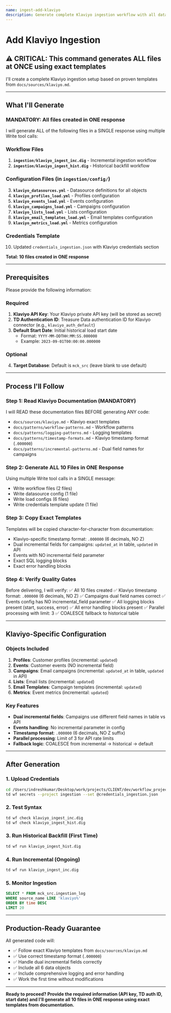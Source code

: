 ```yaml
---
name: ingest-add-klaviyo
description: Generate complete Klaviyo ingestion workflow with all data sources using exact templates
---
```


# Add Klaviyo Ingestion

## ⚠️ CRITICAL: This command generates ALL files at ONCE using exact templates

I'll create a complete Klaviyo ingestion setup based on proven templates from `docs/sources/klaviyo.md`.

---

## What I'll Generate

### MANDATORY: All files created in ONE response

I will generate ALL of the following files in a SINGLE response using multiple Write tool calls:

### Workflow Files
1. **`ingestion/klaviyo_ingest_inc.dig`** - Incremental ingestion workflow
2. **`ingestion/klaviyo_ingest_hist.dig`** - Historical backfill workflow

### Configuration Files (in `ingestion/config/`)
3. **`klaviyo_datasources.yml`** - Datasource definitions for all objects
4. **`klaviyo_profiles_load.yml`** - Profiles configuration
5. **`klaviyo_events_load.yml`** - Events configuration
6. **`klaviyo_campaigns_load.yml`** - Campaigns configuration
7. **`klaviyo_lists_load.yml`** - Lists configuration
8. **`klaviyo_email_templates_load.yml`** - Email templates configuration
9. **`klaviyo_metrics_load.yml`** - Metrics configuration

### Credentials Template
10. Updated `credentials_ingestion.json` with Klaviyo credentials section

**Total: 10 files created in ONE response**

---

## Prerequisites

Please provide the following information:

### Required
1. **Klaviyo API Key**: Your Klaviyo private API key (will be stored as secret)
2. **TD Authentication ID**: Treasure Data authentication ID for Klaviyo connector (e.g., `klaviyo_auth_default`)
3. **Default Start Date**: Initial historical load start date
   - Format: `YYYY-MM-DDTHH:MM:SS.000000`
   - Example: `2023-09-01T00:00:00.000000`

### Optional
4. **Target Database**: Default is `mck_src` (leave blank to use default)

---

## Process I'll Follow

### Step 1: Read Klaviyo Documentation (MANDATORY)
I will READ these documentation files BEFORE generating ANY code:
- `docs/sources/klaviyo.md` - Klaviyo exact templates
- `docs/patterns/workflow-patterns.md` - Workflow patterns
- `docs/patterns/logging-patterns.md` - Logging templates
- `docs/patterns/timestamp-formats.md` - Klaviyo timestamp format (`.000000`)
- `docs/patterns/incremental-patterns.md` - Dual field names for campaigns

### Step 2: Generate ALL 10 Files in ONE Response
Using multiple Write tool calls in a SINGLE message:
- Write workflow files (2 files)
- Write datasource config (1 file)
- Write load configs (6 files)
- Write credentials template update (1 file)

### Step 3: Copy Exact Templates
Templates will be copied character-for-character from documentation:
- Klaviyo-specific timestamp format: `.000000` (6 decimals, NO Z)
- Dual incremental fields for campaigns: `updated_at` in table, `updated` in API
- Events with NO incremental field parameter
- Exact SQL logging blocks
- Exact error handling blocks

### Step 4: Verify Quality Gates
Before delivering, I will verify:
✅ All 10 files created
✅ Klaviyo timestamp format: `.000000` (6 decimals, NO Z)
✅ Campaigns dual field names correct
✅ Events config has NO incremental_field parameter
✅ All logging blocks present (start, success, error)
✅ All error handling blocks present
✅ Parallel processing with limit: 3
✅ COALESCE fallback to historical table

---

## Klaviyo-Specific Configuration

### Objects Included
1. **Profiles**: Customer profiles (incremental: `updated`)
2. **Events**: Customer events (NO incremental field)
3. **Campaigns**: Email campaigns (incremental: `updated_at` in table, `updated` in API)
4. **Lists**: Email lists (incremental: `updated`)
5. **Email Templates**: Campaign templates (incremental: `updated`)
6. **Metrics**: Event metrics (incremental: `updated`)

### Key Features
- **Dual incremental fields**: Campaigns use different field names in table vs API
- **Events handling**: No incremental parameter in config
- **Timestamp format**: `.000000` (6 decimals, NO Z suffix)
- **Parallel processing**: Limit of 3 for API rate limits
- **Fallback logic**: COALESCE from incremental → historical → default

---

## After Generation

### 1. Upload Credentials
```bash
cd /Users/indreshkumar/Desktop/work/projects/CLIENT/dev/workflow_projects/ingestion_main/ingestion
td wf secrets --project ingestion --set @credentials_ingestion.json
```

### 2. Test Syntax
```bash
td wf check klaviyo_ingest_inc.dig
td wf check klaviyo_ingest_hist.dig
```

### 3. Run Historical Backfill (First Time)
```bash
td wf run klaviyo_ingest_hist.dig
```

### 4. Run Incremental (Ongoing)
```bash
td wf run klaviyo_ingest_inc.dig
```

### 5. Monitor Ingestion
```sql
SELECT * FROM mck_src.ingestion_log
WHERE source_name LIKE 'klaviyo%'
ORDER BY time DESC
LIMIT 20
```

---

## Production-Ready Guarantee

All generated code will:
- ✅ Follow exact Klaviyo templates from `docs/sources/klaviyo.md`
- ✅ Use correct timestamp format (`.000000`)
- ✅ Handle dual incremental fields correctly
- ✅ Include all 6 data objects
- ✅ Include comprehensive logging and error handling
- ✅ Work the first time without modifications

---

**Ready to proceed? Provide the required information (API key, TD auth ID, start date) and I'll generate all 10 files in ONE response using exact templates from documentation.**
